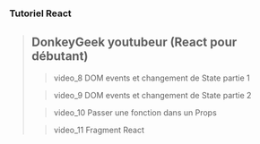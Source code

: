 ### Tutoriel React

> ## DonkeyGeek youtubeur (React pour débutant)
>
>> video_8 DOM events et changement de State partie 1
>
>> video_9 DOM events et changement de State partie 2
>
>> video_10 Passer une fonction dans un Props
>
>> video_11 Fragment React
